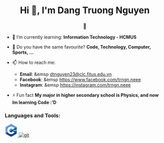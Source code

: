 <h1 align="center">Hi 👋, I'm Dang Truong Nguyen</h1>
<h3 align="center">🐥</h2>

- 🏫 I’m currently learning: **Information Technology - HCMUS**

- 💬 Do you have the same favourite? **Code, Technology, Computer, Sports, ...**

- 📫 How to reach me:
  - **Email**:       &emsp dtnguyen23@clc.fitus.edu.vn
  - **Facebook**:    &emsp https://www.facebook.com/trngn.neee
  - **Instagram**:   &emsp https://instagram.com/trngn.neee

- ⚡ Fun fact **My major in higher secondary school is Physics, and now Im learning Code :'D**

<h3 align="left">Languages and Tools:</h3>
<p align="left"> <a href="https://www.w3schools.com/cpp/" target="_blank" rel="noreferrer"> <img src="https://raw.githubusercontent.com/devicons/devicon/master/icons/cplusplus/cplusplus-original.svg" alt="cplusplus" width="40" height="40"/> </a> <a href="https://git-scm.com/" target="_blank" rel="noreferrer"> <img src="https://www.vectorlogo.zone/logos/git-scm/git-scm-icon.svg" alt="git" width="40" height="40"/> </a> </p>
